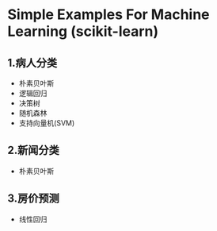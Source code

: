 #  Simple Examples For Machine Learning (scikit-learn)

## 1.病人分类
* 朴素贝叶斯
* 逻辑回归
* 决策树
* 随机森林
* 支持向量机(SVM)

## 2.新闻分类
*  朴素贝叶斯

## 3.房价预测
*  线性回归

